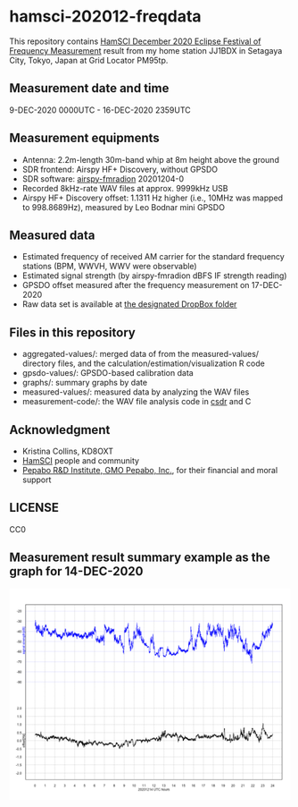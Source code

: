 # hamsci-202012-freqdata

This repository contains [HamSCI December 2020 Eclipse Festival of Frequency Measurement](https://hamsci.org/december-2020-eclipse-festival-frequency-measurement) result from my home station JJ1BDX in Setagaya City, Tokyo, Japan at Grid Locator PM95tp.

## Measurement date and time

9-DEC-2020 0000UTC - 16-DEC-2020 2359UTC

## Measurement equipments

* Antenna: 2.2m-length 30m-band whip at 8m height above the ground
* SDR frontend: Airspy HF+ Discovery, without GPSDO
* SDR software: [airspy-fmradion](https://github.com/jj1bdx/airspy-fmradion) 20201204-0
* Recorded 8kHz-rate WAV files at approx. 9999kHz USB
* Airspy HF+ Discovery offset: 1.1311 Hz higher (i.e., 10MHz was mapped to 998.8689Hz), measured by Leo Bodnar mini GPSDO

## Measured data

* Estimated frequency of received AM carrier for the standard frequency stations (BPM, WWVH, WWV were observable)
* Estimated signal strength (by airspy-fmradion dBFS IF strength reading)
* GPSDO offset measured after the frequency measurement on 17-DEC-2020
* Raw data set is available at [the designated DropBox folder](https://www.dropbox.com/sh/n7auhzxflu0cz3j/AADRhs8OS2dq1BkGtcF3u1sqa?dl=0)

## Files in this repository

* aggregated-values/: merged data of from the measured-values/ directory files, and the calculation/estimation/visualization R code
* gpsdo-values/: GPSDO-based calibration data
* graphs/: summary graphs by date
* measured-values/: measured data by analyzing the WAV files
* measurement-code/: the WAV file analysis code in [csdr](https://github.com/ha7ilm/csdr) and C

## Acknowledgment

* Kristina Collins, KD8OXT
* [HamSCI](https://www.hamsci.org) people and community
* [Pepabo R&D Institute, GMO Pepabo, Inc.](https://rand.pepabo.com), for their financial and moral support

## LICENSE

CC0

## Measurement result summary example as the graph for 14-DEC-2020

![](graphs/graph-20201214.png)

